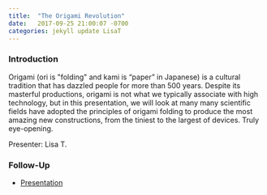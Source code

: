 ```yaml
---
title:  "The Origami Revolution"
date:   2017-09-25 21:00:07 -0700
categories: jekyll update LisaT
---
```


### Introduction

Origami (ori is "folding" and kami is “paper” in Japanese) is a cultural tradition that has dazzled people for more than 500 years. Despite its masterful productions, origami is not what we typically associate with high technology, but in this presentation, we will look at many many scientific fields have adopted the principles of origami folding to produce the most amazing new constructions, from the tiniest to the largest of devices. Truly eye-opening.

Presenter: Lisa T.

### Follow-Up

* [Presentation](/assets/present/origami-revolution.pdf) 